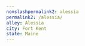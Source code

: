 ```yaml
---
﻿nonslashpermalink2: alessia
permalink2: /alessia/
alley: Alessia
city: Fort Kent
state: Maine
---
```

